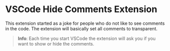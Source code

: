 # VSCode Hide Comments Extension

This extension started as a joke for people who do not like to see comments in the code. The extension will basically set all comments to transparent. 

> **Info**: Each time you start VSCode the extension will ask you if you want to show or hide the comments.